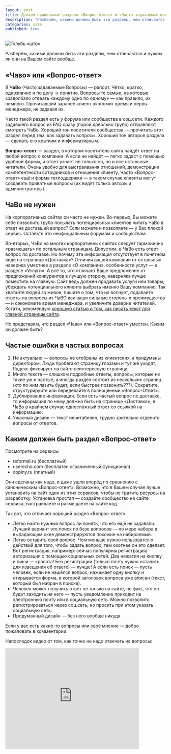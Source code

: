 ```yaml
---
layout: post
title: Делаем правильные разделы «Вопрос-ответ» и «Часто задаваемые вопросы»(«FAQ»,«Чаво»)
description: "Разберём, какими должны быть эти разделы, чем отличаются и нужны ли они на Вашем сайте вообще."
categories: site
published: true
---
```


![Голубь «што»](/img/golubshto.jpeg)


Разберём, какими должны быть эти разделы, чем отличаются и нужны ли они на Вашем сайте вообще.

## «Чаво» или «Вопрос-ответ»

В **ЧаВо** (Часто задаваемые Вопросы) — рапорт. Чётко, кратко, однозначно и по делу → понятно. Вопросы те самые, на которые «задолбало отвеать каждому одно по одному» — как правило, их немного. Прочитавший заранее клиент экономит время и нервы менеджера, не задавая их.

Часто такой раздел есть у форума или сообщества в соц.сети. Каждого задавшего вопрос из FAQ сразу (порой довольно грубо) отправляют смотреть ЧаВо. Хороший тон посетителя сообщества — прочитать этот раздел перед тем, как задавать вопросы. Хороший тон авторов раздела — сделать его кратким и информативным.

**Вопрос-ответ** — раздел, в котором посетитель сайта найдёт ответ на любой вопрос о компании. А если не найдёт — легко задаст с помощью удобной формы, и ответ узнает не только он, но и все остальные читатели. Очень удобно для выстраивания отношений, демонстрации компетентности сотрудников и отношения клиенту. Часто «Вопрос-ответ» ещё и форма техподдержки — в таком случае клиенты могут создавать приватные вопросы (их видят только авторы и администраторы).

## ЧаВо не нужен

На корпоративных сайтах он часто не нужен. Во-первых, Вы можете себе позволить грубо посылать потенциальных клиентов читать ЧаВо в ответ на доставший вопрос? Если можете и позволяете — у Вас плохой сервис. Оставьте это неофициальным форумам и сообществам.  

Во-вторых, ЧаВо на многих корпоративных сайтах следует гармонично «размешать» по остальным страницам. Допустим, в ЧаВо есть ответ вопрос по доставке. Но почему эта информация отсутствует в понятном виде на странице «Доставка»? Отличия вашей компании от остальных навернка уместнее в разделе «О компании», особенности услуг — в разделе «Услуги». А всё то, что отличает Ваше предложение от предложений конкурентов в лучшую сторону, наверняка лучше поместить на главную.  Сайт ведь должен продавать услуги или товары, убеждать потенциального клиента выбрать именно Вашу компанию. Так хватайте людей за живое, пишите о том, что их волнует, подавайте ответы на вопросы из ЧаВО как ваши сильные стороны и преимущества — и сэкономите время менеджера, и увеличите доверие читателей. Кстати, рекомендую [хорошую статью о том, как писать текст для главной страницы сайта](http://www.google.com/url?q=http%3A%2F%2Fshard-copywriting.ru%2Fcopywriting-basics%2Ftekst-na-glavnuyu-stranitsu-sayta&sa=D&sntz=1&usg=AFQjCNFpbPDXWFdff-pi9VUuJveLwo46gw).

Но представим, что раздел «Чаво» или «Вопрос-ответ» уместен. Каким он должен быть?

## Частые ошибки в частых вопросах

1. Не актуально — вопросы не отобраны из клиентских, а придуманы директором. Люди пробегают страницу глазами и тут же уходят, Яндекс фиксирует на сайте неинтересную страницу.
1. Много текста — слишком подробные ответы, вопросы, которые не такие уж и частые, а иногда раздел состоит из нескольких страниц (кто по ним лазить будет, если быстрее позвонить???). Сократите, структурируйте или переделайте в полноценный «Вопрос-Ответ».
1. Дублирование информации. Если есть частый вопрос по доставке, то информация по нему должна быть на странице «Доставка», в ЧаВо в крайнем случае односложный ответ со ссылкой на информацию.
1. Ужасный дизайн — текст нечитабелен, трудно зрительно отделить вопросы от ответов.

## Каким должен быть раздел «Вопрос-ответ»

Посмотрите на сервисы

- reformal.ru (бесплатный)
- userecho.com (бесплатен ограниченный функционал)
- copiny.ru (платный)

Они сделаны как надо, и даже ушли вперёд по сравнению с каноническим «Вопрос-ответ». Возможно, что в Вашем случае лучше установить на сайт один из этих сервисов, чтобы не тратить ресурсы на разработку. Установка простая — создаёте сообщество на сайте сервиса, настраиваете и размещаете на сайте код.

Так вот, что отличает хороший раздел «Вопрос-ответ».

- Легко найти нужный вопрос ли понять, что его ещё не задавали. Лучший вариант это поиск по базе вопросов — по мере набора в выпадающем окне демонстрируются похожие на набираемый.
- Легко оставить свой вопрос. Чем меньше нужно пользователю действий для того, чтобы задать вопрос, тем охотнее он это сделает. Вот регистрация, например: сейчас популярны регистрация/авторизация с помощью социальных сетей. Два нажатия на кнопку и пиши — красота! Без регистрации (только почту нужно оставить для извещения об ответе) — лучше! А если есть поиск — пусть человек, если не нашёлся вопрос, нажимает одну кнопку и открывается форма, в которой заголовок вопроса уже вписан (текст, который был набран в поиске).
- Человек может получить ответ не только на сайте, не факт, что он будет заходить на него — пусть уведомление приходит на электронную почту или в социальную сеть. Можно позволить регистрироваться через соц.сеть, но просить при этом указать социальную сеть.
- Продуманный дизайн — без него вообще никуда.

Если у вас есть какие-то вопросы или своё мнение — добро пожаловать в комментарии.

Напоследок видео от том, как точно не надо отвечать на вопросы:

<iframe width="420" height="315" src="https://www.youtube.com/embed/cMsxnDMBifk" frameborder="0" allowfullscreen> </iframe>
